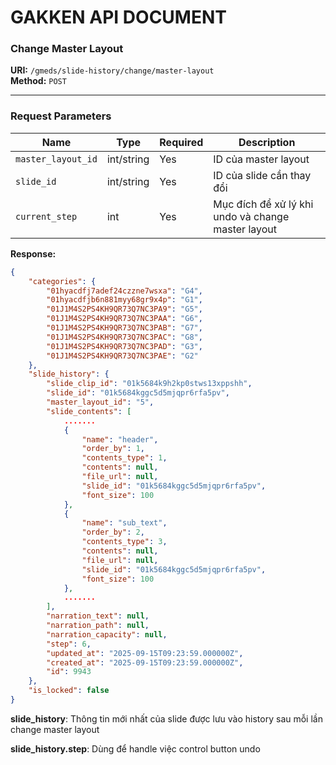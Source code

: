 # GAKKEN API DOCUMENT

### Change Master Layout

**URI:** `/gmeds/slide-history/change/master-layout`  
**Method:** `POST`

---

### Request Parameters

| Name             | Type   | Required | Description            |
|------------------|--------|----------|------------------------|
| `master_layout_id` | int/string | Yes      | ID của master layout   |
| `slide_id`         | int/string | Yes      | ID của slide cần thay đổi |
| `current_step`         | int| Yes      | Mục đích để xử lý khi undo và change master layout|

**Response:**
```json
{
    "categories": {
        "01hyacdfj7adef24czzne7wsxa": "G4",
        "01hyacdfjb6n881myy68gr9x4p": "G1",
        "01J1M4S2PS4KH9QR73Q7NC3PA9": "G5",
        "01J1M4S2PS4KH9QR73Q7NC3PAA": "G6",
        "01J1M4S2PS4KH9QR73Q7NC3PAB": "G7",
        "01J1M4S2PS4KH9QR73Q7NC3PAC": "G8",
        "01J1M4S2PS4KH9QR73Q7NC3PAD": "G3",
        "01J1M4S2PS4KH9QR73Q7NC3PAE": "G2"
    },
    "slide_history": {
        "slide_clip_id": "01k5684k9h2kp0stws13xppshh",
        "slide_id": "01k5684kggc5d5mjqpr6rfa5pv",
        "master_layout_id": "5",
        "slide_contents": [
            .......
            {
                "name": "header",
                "order_by": 1,
                "contents_type": 1,
                "contents": null,
                "file_url": null,
                "slide_id": "01k5684kggc5d5mjqpr6rfa5pv",
                "font_size": 100
            },
            {
                "name": "sub_text",
                "order_by": 2,
                "contents_type": 3,
                "contents": null,
                "file_url": null,
                "slide_id": "01k5684kggc5d5mjqpr6rfa5pv",
                "font_size": 100
            },
            .......
        ],
        "narration_text": null,
        "narration_path": null,
        "narration_capacity": null,
        "step": 6,
        "updated_at": "2025-09-15T09:23:59.000000Z",
        "created_at": "2025-09-15T09:23:59.000000Z",
        "id": 9943
    },
    "is_locked": false
}
```

**slide_history**: Thông tin mới nhất của slide được lưu vào history sau mỗi lần change master layout

**slide_history.step**: Dùng để handle việc control button undo
